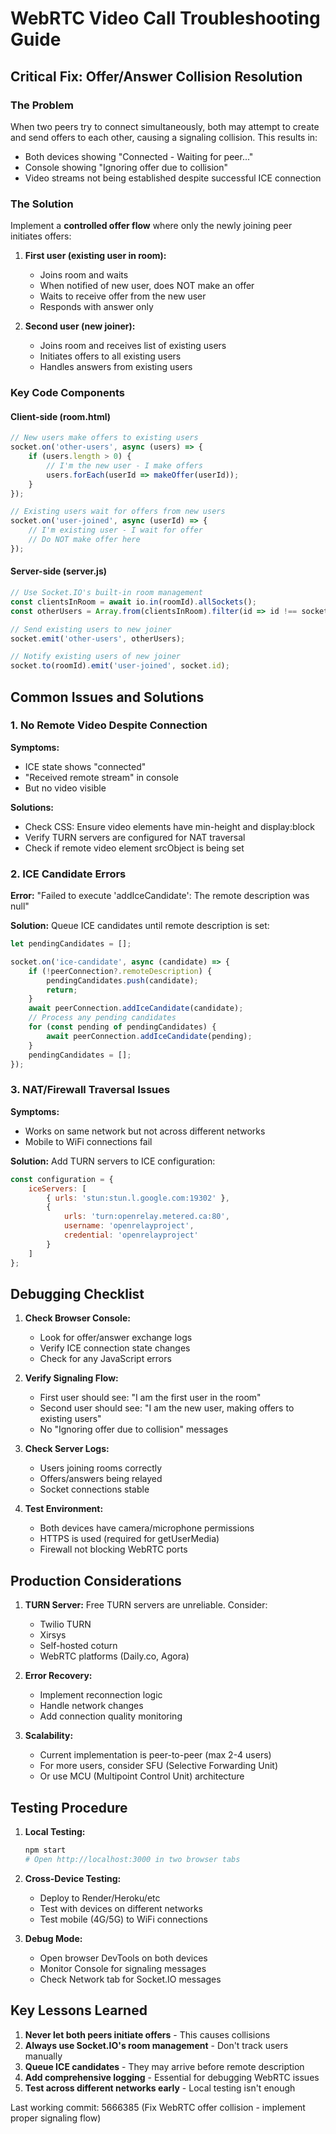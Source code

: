 # WebRTC Video Call Troubleshooting Guide

## Critical Fix: Offer/Answer Collision Resolution

### The Problem
When two peers try to connect simultaneously, both may attempt to create and send offers to each other, causing a signaling collision. This results in:
- Both devices showing "Connected - Waiting for peer..." 
- Console showing "Ignoring offer due to collision"
- Video streams not being established despite successful ICE connection

### The Solution
Implement a **controlled offer flow** where only the newly joining peer initiates offers:

1. **First user (existing user in room):**
   - Joins room and waits
   - When notified of new user, does NOT make an offer
   - Waits to receive offer from the new user
   - Responds with answer only

2. **Second user (new joiner):**
   - Joins room and receives list of existing users
   - Initiates offers to all existing users
   - Handles answers from existing users

### Key Code Components

#### Client-side (room.html)
```javascript
// New users make offers to existing users
socket.on('other-users', async (users) => {
    if (users.length > 0) {
        // I'm the new user - I make offers
        users.forEach(userId => makeOffer(userId));
    }
});

// Existing users wait for offers from new users
socket.on('user-joined', async (userId) => {
    // I'm existing user - I wait for offer
    // Do NOT make offer here
});
```

#### Server-side (server.js)
```javascript
// Use Socket.IO's built-in room management
const clientsInRoom = await io.in(roomId).allSockets();
const otherUsers = Array.from(clientsInRoom).filter(id => id !== socket.id);

// Send existing users to new joiner
socket.emit('other-users', otherUsers);

// Notify existing users of new joiner
socket.to(roomId).emit('user-joined', socket.id);
```

## Common Issues and Solutions

### 1. No Remote Video Despite Connection
**Symptoms:**
- ICE state shows "connected"
- "Received remote stream" in console
- But no video visible

**Solutions:**
- Check CSS: Ensure video elements have min-height and display:block
- Verify TURN servers are configured for NAT traversal
- Check if remote video element srcObject is being set

### 2. ICE Candidate Errors
**Error:** "Failed to execute 'addIceCandidate': The remote description was null"

**Solution:** Queue ICE candidates until remote description is set:
```javascript
let pendingCandidates = [];

socket.on('ice-candidate', async (candidate) => {
    if (!peerConnection?.remoteDescription) {
        pendingCandidates.push(candidate);
        return;
    }
    await peerConnection.addIceCandidate(candidate);
    // Process any pending candidates
    for (const pending of pendingCandidates) {
        await peerConnection.addIceCandidate(pending);
    }
    pendingCandidates = [];
});
```

### 3. NAT/Firewall Traversal Issues
**Symptoms:**
- Works on same network but not across different networks
- Mobile to WiFi connections fail

**Solution:** Add TURN servers to ICE configuration:
```javascript
const configuration = {
    iceServers: [
        { urls: 'stun:stun.l.google.com:19302' },
        {
            urls: 'turn:openrelay.metered.ca:80',
            username: 'openrelayproject',
            credential: 'openrelayproject'
        }
    ]
};
```

## Debugging Checklist

1. **Check Browser Console:**
   - Look for offer/answer exchange logs
   - Verify ICE connection state changes
   - Check for any JavaScript errors

2. **Verify Signaling Flow:**
   - First user should see: "I am the first user in the room"
   - Second user should see: "I am the new user, making offers to existing users"
   - No "Ignoring offer due to collision" messages

3. **Check Server Logs:**
   - Users joining rooms correctly
   - Offers/answers being relayed
   - Socket connections stable

4. **Test Environment:**
   - Both devices have camera/microphone permissions
   - HTTPS is used (required for getUserMedia)
   - Firewall not blocking WebRTC ports

## Production Considerations

1. **TURN Server:** Free TURN servers are unreliable. Consider:
   - Twilio TURN
   - Xirsys
   - Self-hosted coturn
   - WebRTC platforms (Daily.co, Agora)

2. **Error Recovery:**
   - Implement reconnection logic
   - Handle network changes
   - Add connection quality monitoring

3. **Scalability:**
   - Current implementation is peer-to-peer (max 2-4 users)
   - For more users, consider SFU (Selective Forwarding Unit)
   - Or use MCU (Multipoint Control Unit) architecture

## Testing Procedure

1. **Local Testing:**
   ```bash
   npm start
   # Open http://localhost:3000 in two browser tabs
   ```

2. **Cross-Device Testing:**
   - Deploy to Render/Heroku/etc
   - Test with devices on different networks
   - Test mobile (4G/5G) to WiFi connections

3. **Debug Mode:**
   - Open browser DevTools on both devices
   - Monitor Console for signaling messages
   - Check Network tab for Socket.IO messages

## Key Lessons Learned

1. **Never let both peers initiate offers** - This causes collisions
2. **Always use Socket.IO's room management** - Don't track users manually
3. **Queue ICE candidates** - They may arrive before remote description
4. **Add comprehensive logging** - Essential for debugging WebRTC issues
5. **Test across different networks early** - Local testing isn't enough

Last working commit: 5666385 (Fix WebRTC offer collision - implement proper signaling flow)
